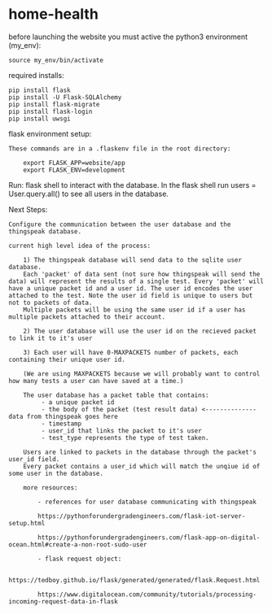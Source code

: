 # home-health

before launching the website you must active the python3 environment (my_env):
    
    source my_env/bin/activate

required installs:

    pip install flask
    pip install -U Flask-SQLAlchemy
    pip install flask-migrate
    pip install flask-login
    pip install uwsgi 

 flask environment setup:

    These commands are in a .flaskenv file in the root directory:

        export FLASK_APP=website/app
        export FLASK_ENV=development

Run:
    flask shell
to interact with the database. 
In the flask shell run users = User.query.all() to see all users in the database.


Next Steps: 

    Configure the communication between the user database and the thingspeak database.

    current high level idea of the process: 
    
        1) The thingspeak database will send data to the sqlite user database. 
        Each 'packet' of data sent (not sure how thingspeak will send the data) will represent the results of a single test. Every 'packet' will have a unique packet id and a user id. The user id encodes the user attached to the test. Note the user id field is unique to users but not to packets of data. 
        Multiple packets will be using the same user id if a user has multiple packets attached to their account. 
        
        2) The user database will use the user id on the recieved packet to link it to it's user 

        3) Each user will have 0-MAXPACKETS number of packets, each containing their unique user id. 
        
        (We are using MAXPACKETS because we will probably want to control how many tests a user can have saved at a time.) 

        The user database has a packet table that contains:
             - a unique packet id
             - the body of the packet (test result data) <-------------- data from thingspeak goes here
             - timestamp
             - user_id that links the packet to it's user
             - test_type represents the type of test taken.

        Users are linked to packets in the database through the packet's user_id field. 
        Every packet contains a user_id which will match the unqiue id of some user in the database. 

        more resources:

            - references for user database communicating with thingspeak
            
            https://pythonforundergradengineers.com/flask-iot-server-setup.html 

            https://pythonforundergradengineers.com/flask-app-on-digital-ocean.html#create-a-non-root-sudo-user

            - flask request object:

            https://tedboy.github.io/flask/generated/generated/flask.Request.html
            
            https://www.digitalocean.com/community/tutorials/processing-incoming-request-data-in-flask


